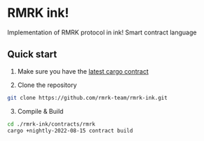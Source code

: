 # RMRK ink!

Implementation of RMRK protocol in ink! Smart contract language


## Quick start

1. Make sure you have the [latest cargo contract](https://crates.io/crates/cargo-contract)


2. Clone the repository

```sh
git clone https://github.com/rmrk-team/rmrk-ink.git
```

3. Compile & Build

```sh
cd ./rmrk-ink/contracts/rmrk
cargo +nightly-2022-08-15 contract build
```
